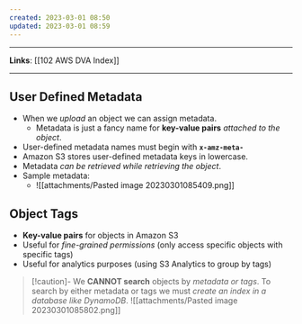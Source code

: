 ```yaml
---
created: 2023-03-01 08:50
updated: 2023-03-01 08:59
---
```

---
**Links**: [[102 AWS DVA Index]]

---
## User Defined Metadata
- When we *upload* an object we can assign metadata.
	- Metadata is just a fancy name for **key-value pairs** *attached to the object*.
- User-defined metadata names must begin with **`x-amz-meta-`**
- Amazon S3 stores user-defined metadata keys in lowercase.
- Metadata *can be retrieved while retrieving the object*.
- Sample metadata:
	- ![[attachments/Pasted image 20230301085409.png]]

## Object Tags
- **Key-value pairs** for objects in Amazon S3 
- Useful for *fine-grained permissions* (only access specific objects with specific tags)
- Useful for analytics purposes (using S3 Analytics to group by tags)

> [!caution]- We **CANNOT search** objects by *metadata or tags*.
> To search by either metadata or tags we must *create an index in a database like DynamoDB*.
> ![[attachments/Pasted image 20230301085802.png]]